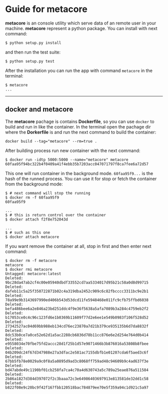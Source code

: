 # Guide for metacore
**metacore** is an console utility which serve data of an remote user in your machine.
**metacore** represent a python package. You can install with next command:

    $ python setup.py install

and then run the test suite:

    $ python setup.py test
    
After the installation you can run the app with command `metacore` in the terminal:

    $ metacore
    ...
    
---

## docker and metacore
The **metacore** pachage is contains **Dockerfile**, so you can use `docker` to build and run in like the container.
In the terminal open the pachage dir where the **Dorkerfile** is and run the next command to build the container:

    docker build --tag="metacore" --rm=true .

After building process run new container with the next command:

    $ docker run -idtp 5000:5000 --name="metacore" metacore
    60faa95f94bc322b4f0409a41f4ebb35b7203acc047071797f8ca7fee6a72d57

This one will run container in the background mode. `60faa95f9...` is the hash of the runned process. 
You can use it for stop or fetch the container from the background mode:

    $ # next command will stop the running
    $ docker rm -f 60faa95f9
    60faa95f9
    
    ...
    $ # this is return control over the container
    $ docker attach f2f8e752043d
    
    ...
    $ # such as this one
    $ docker attach metacore

If you want remove the container at all, stop in first and then enter next command:

    $ docker rm -f metacore
    metacore
    $ docker rmi metacore
    Untagged: metacore:latest
    Deleted: 9bc28da47ab2cf4c00e05940dbdf33552cd7aa5334017d95b21c58a0d8d99715
    Deleted: dafeb11c5a25f350722871b02c4a319dba2452c909c6c82fbcccc3311bc9e2b1
    Deleted: 78a99e9b3143697990ed406b543d53dcd11fe5948468e011fc9cfb75ffbd6038
    Deleted: befa486bee6a2e846a23bd251ddc4f9e36f5638a5afa7089b3a284c4759eb2f2
    Deleted: b17053ce0c4c96c123fd6e1b0369b11609f77d2e6ee1e549b0983f106f528d52
    Deleted: 27342527ac04d69bb988eb134cd76ec23870a7d21b379ce935135b6d7da8832f
    Deleted: 8dc53b0ce7a0ce52e62d1a5ac2288cb6836d78b11cc876e6e2d254e764d0b414
    Deleted: e9558034e70fbe75fd2accc28d1f25b1d57e9071466b3b876016a53808b8fbee
    Deleted: 04b209dc24f67d347988e27a3dfac2e581ac7155dbfb1e01207cda6f5aed3c6f
    Deleted: 67bb5fb78e0029a9c0f8a5a0895d9ad3c8068ff759ad48c94609b9c4ad637f3e
    Deleted: bd47abde49c1190bf01cb258fa7ca4c70a4d630743a5c789a25eae876a511584
    Deleted: 2b86a1827d384d397072f2c3baaa72c3e64986403697913e813581de32dd1c58
    Deleted: b822f08e9c20bc9f42f167fbb120518bac784879ee70e5f359a94c1d921c5a97
